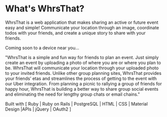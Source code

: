 What's WhrsThat?
========================

WhrsThat is a web application that makes sharing an active or future event easy and simple! Communicate your location through an image, coordinate todos with your friends, and create a unique story to share with your friends.

Coming soon to a device near you...


"WhrsThat is a simple and fun way for friends to plan an event. Just simply create an event by uploading a photo of where you are or where you plan to be. WhrsThat will communicate your location through your uploaded photo to your invited friends. Unlike other group planning sites, WhrsThat provides your friends’ etas and streamlines the process of getting to the event with our Uber integration. From planning a picnic to rallying a group of friends for happy hour, WhrsThat is building a better way to share group social events and eliminating the need for lengthy group chats or email chains."

Built with [ Ruby | Ruby on Rails | PostgreSQL | HTML | CSS |  Material Design |APIs | jQuery | OAuth2 ]
